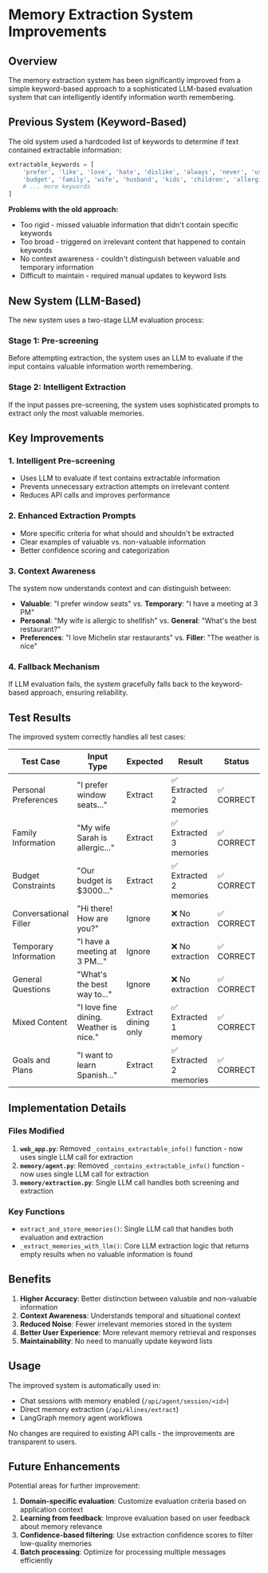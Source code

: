 # Memory Extraction System Improvements

## Overview

The memory extraction system has been significantly improved from a simple keyword-based approach to a sophisticated LLM-based evaluation system that can intelligently identify information worth remembering.

## Previous System (Keyword-Based)

The old system used a hardcoded list of keywords to determine if text contained extractable information:

```python
extractable_keywords = [
    'prefer', 'like', 'love', 'hate', 'dislike', 'always', 'never', 'usually',
    'budget', 'family', 'wife', 'husband', 'kids', 'children', 'allergic', 'allergy',
    # ... more keywords
]
```

**Problems with the old approach:**
- Too rigid - missed valuable information that didn't contain specific keywords
- Too broad - triggered on irrelevant content that happened to contain keywords
- No context awareness - couldn't distinguish between valuable and temporary information
- Difficult to maintain - required manual updates to keyword lists

## New System (LLM-Based)

The new system uses a two-stage LLM evaluation process:

### Stage 1: Pre-screening
Before attempting extraction, the system uses an LLM to evaluate if the input contains valuable information worth remembering.

### Stage 2: Intelligent Extraction
If the input passes pre-screening, the system uses sophisticated prompts to extract only the most valuable memories.

## Key Improvements

### 1. Intelligent Pre-screening
- Uses LLM to evaluate if text contains extractable information
- Prevents unnecessary extraction attempts on irrelevant content
- Reduces API calls and improves performance

### 2. Enhanced Extraction Prompts
- More specific criteria for what should and shouldn't be extracted
- Clear examples of valuable vs. non-valuable information
- Better confidence scoring and categorization

### 3. Context Awareness
The system now understands context and can distinguish between:
- **Valuable**: "I prefer window seats" vs. **Temporary**: "I have a meeting at 3 PM"
- **Personal**: "My wife is allergic to shellfish" vs. **General**: "What's the best restaurant?"
- **Preferences**: "I love Michelin star restaurants" vs. **Filler**: "The weather is nice"

### 4. Fallback Mechanism
If LLM evaluation fails, the system gracefully falls back to the keyword-based approach, ensuring reliability.

## Test Results

The improved system correctly handles all test cases:

| Test Case | Input Type | Expected | Result | Status |
|-----------|------------|----------|---------|---------|
| Personal Preferences | "I prefer window seats..." | Extract | ✅ Extracted 2 memories | ✅ CORRECT |
| Family Information | "My wife Sarah is allergic..." | Extract | ✅ Extracted 3 memories | ✅ CORRECT |
| Budget Constraints | "Our budget is $3000..." | Extract | ✅ Extracted 2 memories | ✅ CORRECT |
| Conversational Filler | "Hi there! How are you?" | Ignore | ❌ No extraction | ✅ CORRECT |
| Temporary Information | "I have a meeting at 3 PM..." | Ignore | ❌ No extraction | ✅ CORRECT |
| General Questions | "What's the best way to..." | Ignore | ❌ No extraction | ✅ CORRECT |
| Mixed Content | "I love fine dining. Weather is nice." | Extract dining only | ✅ Extracted 1 memory | ✅ CORRECT |
| Goals and Plans | "I want to learn Spanish..." | Extract | ✅ Extracted 2 memories | ✅ CORRECT |

## Implementation Details

### Files Modified

1. **`web_app.py`**: Removed `_contains_extractable_info()` function - now uses single LLM call for extraction
2. **`memory/agent.py`**: Removed `_contains_extractable_info()` function - now uses single LLM call for extraction
3. **`memory/extraction.py`**: Single LLM call handles both screening and extraction

### Key Functions

- `extract_and_store_memories()`: Single LLM call that handles both evaluation and extraction
- `_extract_memories_with_llm()`: Core LLM extraction logic that returns empty results when no valuable information is found

## Benefits

1. **Higher Accuracy**: Better distinction between valuable and non-valuable information
2. **Context Awareness**: Understands temporal and situational context
3. **Reduced Noise**: Fewer irrelevant memories stored in the system
4. **Better User Experience**: More relevant memory retrieval and responses
5. **Maintainability**: No need to manually update keyword lists

## Usage

The improved system is automatically used in:
- Chat sessions with memory enabled (`/api/agent/session/<id>`)
- Direct memory extraction (`/api/klines/extract`)
- LangGraph memory agent workflows

No changes are required to existing API calls - the improvements are transparent to users.

## Future Enhancements

Potential areas for further improvement:
1. **Domain-specific evaluation**: Customize evaluation criteria based on application context
2. **Learning from feedback**: Improve evaluation based on user feedback about memory relevance
3. **Confidence-based filtering**: Use extraction confidence scores to filter low-quality memories
4. **Batch processing**: Optimize for processing multiple messages efficiently
